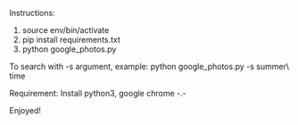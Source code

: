 Instructions:
1. source env/bin/activate
2. pip install requirements.txt
3. python google_photos.py

To search with -s argument, example: 
    python google_photos.py -s summer\ time

Requirement: 
    Install python3, google chrome -.-

Enjoyed!